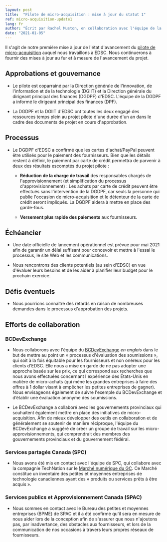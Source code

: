 ```yaml
---
layout: post
title:  "Pilote de micro-acquisition : mise à jour du statut 1"
ref: micro-acquisition-update1
lang: fr
author: "Écrit par Rachel Muston, en collaboration avec l'équipe de la stratégie TI et les membres de l'équipe du projet pilote de micro-acquisition."
date: "2021-01-05"
---
```


Il s'agit de notre première mise à jour de l'état d'avancement du [pilote de micro-acquisition](https://sara-sabr.github.io/ITStrategy/pilote-de-micro-acquisition.html) auquel nous travaillons à EDSC.
Nous continuerons à fournir des mises à jour au fur et à mesure de l'avancement du projet.

## Approbations et gouvernance

- Le pilote est coparrainé par la Direction générale de l'innovation, de l'information et de la technologie (DGIIT) et la Direction générale du dirigeant principal des finances (DGDPF) d'EDSC.
L'équipe de la DGDPF a informé le dirigeant principal des finances (DPF).

- La DGDPF et la DGIIT d'EDSC ont toutes les deux engagé des ressources temps plein au projet pilote d'une durée d'un an dans le cadre des documents de projet en cours d'approbation.

## Processus

- Le DGDPF d'EDSC a confirmé que les cartes d'achat/PayPal peuvent être utilisés pour le paiement des fournisseurs.
  Bien que les détails restent à définir, le paiement par carte de crédit permettra de parvenir à deux des résultats escomptés du projet pilote :

  - **Réduction de la charge de travail** des responsables chargés de l'approvisionnement (et simplification du processus d'approvisionnement) : Les achats par carte de crédit peuvent être effectués sans l'intervention de la DGDPF, car seuls la personne qui publie l'occasion de micro-acquisition et le détenteur de la carte de crédit seront impliqués.
  La DGDPF aidera à mettre en place des garde-fous.

  - **Versement plus rapide des paiements** aux fournisseurs.

## Échéancier

- Une date officielle de lancement opérationnel est prévue pour mai 2021 afin de garantir un délai suffisant pour concevoir et mettre à l'essai le processus, le site Web et les communications.

- Nous rencontrons des clients potentiels (au sein d'EDSC) en vue d'évaluer leurs besoins et de les aider à planifier leur budget pour le prochain exercice.

## Défis éventuels

- Nous pourrions connaître des retards en raison de nombreuses demandes dans le processus d'approbation des projets.

## Efforts de collaboration

### BCDevExchange

- Nous collaborons avec l'équipe du [BCDevExchange](https://bcdevexchange.org) *en anglais* dans le but de mettre au point un « processus d'évaluation des soumissions », qui soit à la fois équitable pour les fournisseurs et non onéreux pour les clients d'EDSC.
Elle nous a mise en garde de ne pas adopter une approche basée sur les prix, ce qui correspond aux recherches que nous avons effectuées concernant l'expérience des États-Unis en matière de micro-achats (qui mène les grandes entreprises à faire des offres à 1 dollar visant à empêcher les petites entreprises de gagner).
Nous envisageons également de suivre l'exemple du BCDevExchange et d’établir une évaluation anonyme des soumissions.

- Le BCDevExchange a collaboré avec les gouvernements provinciaux qui souhaitent également mettre en place des initiatives de micro-acquisition.
Afin de mieux développer des outils en collaboration et de généralement se soutenir de manière réciproque, l'équipe du BCDevExchange a suggéré de créer un groupe de travail sur les micro-approvisionnements, qui comprendrait des membres des gouvernements provinciaux et du gouvernement fédéral.

### Services partagés Canada (SPC)

- Nous avons été mis en contact avec l'équipe de SPC, qui collabore avec la compagnie TechNation sur le [Marché numérique du GC](https://technationportal.ca/).
Ce Marché constitue un inventaire des petites et moyennes entreprises de technologie canadiennes ayant des « produits ou services prêts à être acquis ».

### Services publics et Approvisionnement Canada (SPAC)

- Nous sommes en contact avec le Bureau des petites et moyennes entreprises (BPME) de SPAC et il a été confirmé qu'il sera en mesure de nous aider lors de la conception afin de s'assurer que nous n'ajoutons pas, par inadvertance, des obstacles aux fournisseurs, et lors de la communication de nos occasions à travers leurs propres réseaux de fournisseurs.
